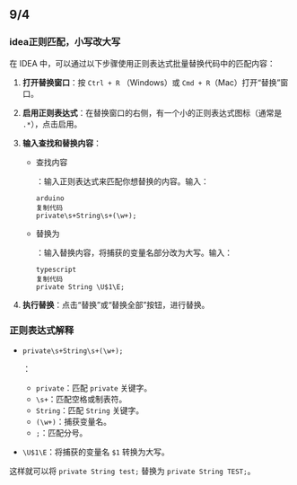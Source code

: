 ## 9/4

### idea正则匹配，小写改大写

在 IDEA 中，可以通过以下步骤使用正则表达式批量替换代码中的匹配内容：

1. **打开替换窗口**：按 `Ctrl + R` （Windows）或 `Cmd + R`（Mac）打开“替换”窗口。

2. **启用正则表达式**：在替换窗口的右侧，有一个小的正则表达式图标（通常是 `.*`），点击启用。

3. **输入查找和替换内容**：

   - 查找内容

     ：输入正则表达式来匹配你想替换的内容。输入：

     ```
     arduino
     复制代码
     private\s+String\s+(\w+);
     ```

   - 替换为

     ：输入替换内容，将捕获的变量名部分改为大写。输入：

     ```
     typescript
     复制代码
     private String \U$1\E;
     ```

4. **执行替换**：点击“替换”或“替换全部”按钮，进行替换。

### 正则表达式解释

- ```
  private\s+String\s+(\w+);
  ```

  ：

  - `private`：匹配 `private` 关键字。
  - `\s+`：匹配空格或制表符。
  - `String`：匹配 `String` 关键字。
  - `(\w+)`：捕获变量名。
  - `;`：匹配分号。

- `\U$1\E`：将捕获的变量名 `$1` 转换为大写。

这样就可以将 `private String test;` 替换为 `private String TEST;`。